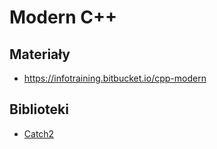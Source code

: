 # Modern C++

## Materiały

* https://infotraining.bitbucket.io/cpp-modern

## Biblioteki

* [Catch2](https://github.com/catchorg/Catch2)